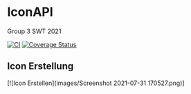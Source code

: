 # IconAPI

Group 3 SWT 2021

[![CI](https://github.com/hpi-swa-teaching/IconAPI/workflows/CI/badge.svg?branch=main)](https://github.com/hpi-swa-teaching/IconAPI/actions)
[![Coverage Status](https://coveralls.io/repos/github/hpi-swa-teaching/IconAPI/badge.svg?branch=main)](https://coveralls.io/github/hpi-swa-teaching/IconAPI)

## Icon Erstellung

[![Icon Erstellen](images/Screenshot 2021-07-31 170527.png)]
